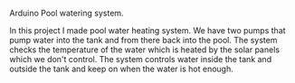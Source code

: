 Arduino Pool watering system.

In this project I made pool water heating system. We have two pumps that pump water into the tank and from there back into the pool.
The system checks the temperature of the water which is heated by the solar panels which we don't control.
The system controls water inside the tank and outside the tank and keep on when the water is hot enough.
